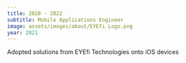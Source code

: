 ```yaml
---
title: 2020 - 2022
subtitle: Mobile Applications Engineer
image: assets/images/about/EYEfi Logo.png
year: 2021
---
```


Adopted solutions from EYEfi Technologies onto iOS devices

<!-- 
Responsible for deploying proprietary SPARC algorithm on iOS, which provides an alternative to location triangulation by leveraging mobile device sensors and elevation data.
 -->